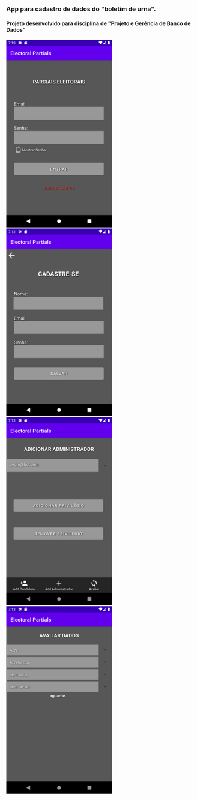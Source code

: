 ### App para cadastro de dados do "boletim de urna".  
#### Projeto desenvolvido para disciplina de "Projeto e Gerência de Banco de Dados"  

<code><a target="_blank" rel="noopener noreferrer" href="https://raw.githubusercontent.com/fabioo-junioor/project-app-electoral-partials/main/imgs/tela1.png"><img height="500" src="https://raw.githubusercontent.com/fabioo-junioor/project-app-electoral-partials/main/imgs/tela1.png" style="max-width:100%;"></a></code><code><a target="_blank" rel="noopener noreferrer" href="https://raw.githubusercontent.com/fabioo-junioor/project-app-electoral-partials/main/imgs/tela2.png"><img height="500" src="https://raw.githubusercontent.com/fabioo-junioor/project-app-electoral-partials/main/imgs/tela2.png" style="max-width:100%;"></a></code><code><a target="_blank" rel="noopener noreferrer" href="https://raw.githubusercontent.com/fabioo-junioor/project-app-electoral-partials/main/imgs/tela3.png"><img height="500" src="https://raw.githubusercontent.com/fabioo-junioor/project-app-electoral-partials/main/imgs/tela3.png" style="max-width:100%;"></a></code><code><a target="_blank" rel="noopener noreferrer" href="https://raw.githubusercontent.com/fabioo-junioor/project-app-electoral-partials/main/imgs/tela4.png"><img height="500" src="https://raw.githubusercontent.com/fabioo-junioor/project-app-electoral-partials/main/imgs/tela4.png" style="max-width:100%;"></a></code>
